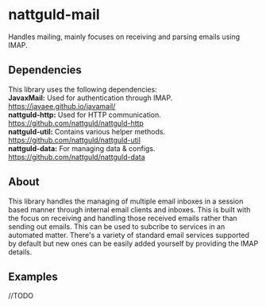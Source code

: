 # nattguld-mail
Handles mailing, mainly focuses on receiving and parsing emails using IMAP.

## Dependencies
This library uses the following dependencies:  
**JavaxMail:** Used for authentication through IMAP. https://javaee.github.io/javamail/  
**nattguld-http:** Used for HTTP communication. https://github.com/nattguld/nattguld-http  
**nattguld-util:** Contains various helper methods. https://github.com/nattguld/nattguld-util  
**nattguld-data:** For managing data & configs. https://github.com/nattguld/nattguld-data  

## About
This library handles the managing of multiple email inboxes in a session based manner through internal email clients and inboxes. This is built with the focus on receiving and handling those received emails rather than sending out emails. This can be used to subcribe to services in an automated matter. There's a variety of standard email services supported by default but new ones can be easily added yourself by providing the IMAP details.

## Examples
//TODO
